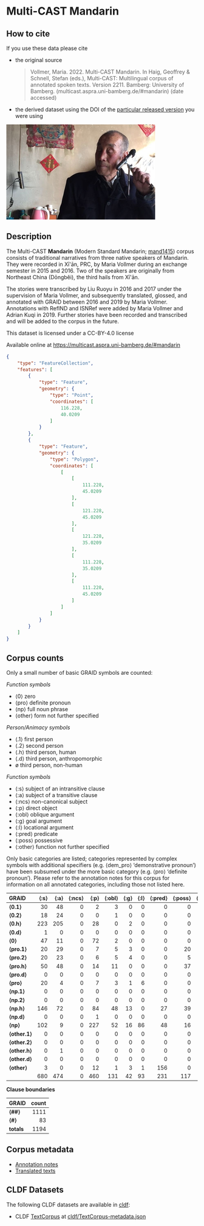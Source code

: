 # Multi-CAST Mandarin

## How to cite

If you use these data please cite
- the original source
  > Vollmer, Maria. 2022. Multi-CAST Mandarin. In Haig, Geoffrey & Schnell, Stefan (eds.), Multi-CAST: Multilingual corpus of annotated spoken texts. Version 2211. Bamberg: University of Bamberg. (multicast.aspra.uni-bamberg.de/#mandarin) (date accessed)
- the derived dataset using the DOI of the [particular released version](../../releases/) you were using

![](cldf/media/image.jpg)

## Description


The Multi-CAST **Mandarin** (Modern Standard Mandarin; [mand1415](https://glottolog.org/resource/languoid/id/mand1415)) corpus consists of traditional narratives from three native speakers of Mandarin. They were recorded in Xī'ān, PRC, by Maria Vollmer during an exchange semester in 2015 and 2016. Two of the speakers are originally from Northeast China (Dōngběi), the third hails from Xī'ān.

The stories were transcribed by Liu Ruoyu in 2016 and 2017 under the supervision of Maria Vollmer, and subsequently translated, glossed, and annotated with GRAID between 2016 and 2019 by Maria Vollmer. Annotations with RefIND and ISNRef were added by Maria Vollmer and Adrian Kuqi in 2019. Further stories have been recorded and transcribed and will be added to the corpus in the future.

This dataset is licensed under a CC-BY-4.0 license

Available online at https://multicast.aspra.uni-bamberg.de/#mandarin


```geojson
{
    "type": "FeatureCollection",
    "features": [
        {
            "type": "Feature",
            "geometry": {
                "type": "Point",
                "coordinates": [
                    116.228,
                    40.0209
                ]
            }
        },
        {
            "type": "Feature",
            "geometry": {
                "type": "Polygon",
                "coordinates": [
                    [
                        [
                            111.228,
                            45.0209
                        ],
                        [
                            121.228,
                            45.0209
                        ],
                        [
                            121.228,
                            35.0209
                        ],
                        [
                            111.228,
                            35.0209
                        ],
                        [
                            111.228,
                            45.0209
                        ]
                    ]
                ]
            }
        }
    ]
}
```



## Corpus counts

Only a small number of basic GRAID symbols are counted:

*Function symbols*
- ⟨0⟩ zero
- ⟨pro⟩ definite pronoun
- ⟨np⟩ full noun phrase
- ⟨other⟩ form not further specified

*Person/Animacy symbols*
- ⟨.1⟩ first person
- ⟨.2⟩ second person
- ⟨.h⟩ third person, human
- ⟨.d⟩ third person, anthropomorphic
- ø third person, non-human

*Function symbols*
- ⟨:s⟩ subject of an intransitive clause
- ⟨:a⟩ subject of a transitive clause
- ⟨:ncs⟩ non-canonical subject
- ⟨:p⟩ direct object
- ⟨:obl⟩ oblique argument
- ⟨:g⟩ goal argument
- ⟨:l⟩ locational argument
- ⟨:pred⟩ predicate
- ⟨:poss⟩ possessive
- ⟨:other⟩ function not further specified

Only basic categories are listed; categories represented by complex symbols with additional
specifiers (e.g. ⟨dem_pro⟩ ‘demonstrative pronoun’) have been subsumed under the more basic
category (e.g. ⟨pro⟩ ‘definite pronoun’). Please refer to the annotation notes for this corpus for
information on all annotated categories, including those not listed here.

| GRAID | ⟨:s⟩ | ⟨:a⟩ | ⟨:ncs⟩ | ⟨:p⟩ | ⟨:obl⟩ | ⟨:g⟩ | ⟨:l⟩ | ⟨:pred⟩ | ⟨:poss⟩ | ⟨:other⟩ | totals |
|:--------------|-------:|-------:|---------:|-------:|---------:|-------:|-------:|----------:|----------:|-----------:|---------:|
| **⟨0.1⟩** | 30 | 48 | 0 | 2 | 3 | 0 | 0 | 0 | 0 | 0 | 83 |
| **⟨0.2⟩** | 18 | 24 | 0 | 0 | 1 | 0 | 0 | 0 | 0 | 0 | 43 |
| **⟨0.h⟩** | 223 | 205 | 0 | 28 | 0 | 2 | 0 | 0 | 0 | 0 | 458 |
| **⟨0.d⟩** | 1 | 0 | 0 | 0 | 0 | 0 | 0 | 0 | 0 | 0 | 1 |
| **⟨0⟩** | 47 | 11 | 0 | 72 | 2 | 0 | 0 | 0 | 0 | 0 | 132 |
| **⟨pro.1⟩** | 20 | 29 | 0 | 7 | 5 | 3 | 0 | 0 | 20 | 2 | 86 |
| **⟨pro.2⟩** | 20 | 23 | 0 | 6 | 5 | 4 | 0 | 0 | 5 | 0 | 63 |
| **⟨pro.h⟩** | 50 | 48 | 0 | 14 | 11 | 0 | 0 | 0 | 37 | 1 | 161 |
| **⟨pro.d⟩** | 0 | 0 | 0 | 0 | 0 | 0 | 0 | 0 | 0 | 0 | 0 |
| **⟨pro⟩** | 20 | 4 | 0 | 7 | 3 | 1 | 6 | 0 | 0 | 3 | 44 |
| **⟨np.1⟩** | 0 | 0 | 0 | 0 | 0 | 0 | 0 | 0 | 0 | 0 | 0 |
| **⟨np.2⟩** | 0 | 0 | 0 | 0 | 0 | 0 | 0 | 0 | 0 | 0 | 0 |
| **⟨np.h⟩** | 146 | 72 | 0 | 84 | 48 | 13 | 0 | 27 | 39 | 1 | 430 |
| **⟨np.d⟩** | 0 | 0 | 0 | 1 | 0 | 0 | 0 | 0 | 0 | 0 | 1 |
| **⟨np⟩** | 102 | 9 | 0 | 227 | 52 | 16 | 86 | 48 | 16 | 156 | 712 |
| **⟨other.1⟩** | 0 | 0 | 0 | 0 | 0 | 0 | 0 | 0 | 0 | 0 | 0 |
| **⟨other.2⟩** | 0 | 0 | 0 | 0 | 0 | 0 | 0 | 0 | 0 | 0 | 0 |
| **⟨other.h⟩** | 0 | 1 | 0 | 0 | 0 | 0 | 0 | 0 | 0 | 0 | 1 |
| **⟨other.d⟩** | 0 | 0 | 0 | 0 | 0 | 0 | 0 | 0 | 0 | 0 | 0 |
| **⟨other⟩** | 3 | 0 | 0 | 12 | 1 | 3 | 1 | 156 | 0 | 0 | 176 |
| | 680 | 474 | 0 | 460 | 131 | 42 | 93 | 231 | 117 | 163 | 2391 |


**Clause boundaries**

| GRAID | count |
|:-----------|--------:|
| **⟨##⟩** | 1111 |
| **⟨#⟩** | 83 |
| **totals** | 1194 |



## Corpus metadata

- [Annotation notes](cldf/media/annotation-notes.pdf)
- [Translated texts](cldf/media/translated-texts.pdf)


## CLDF Datasets

The following CLDF datasets are available in [cldf](cldf):

- CLDF [TextCorpus](https://github.com/cldf/cldf/tree/master/modules/TextCorpus) at [cldf/TextCorpus-metadata.json](cldf/TextCorpus-metadata.json)